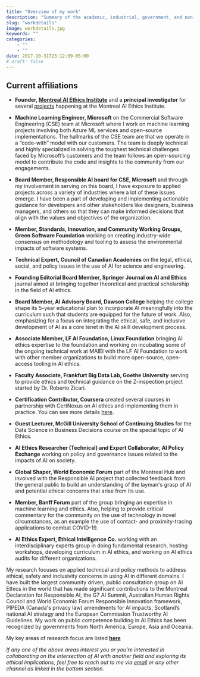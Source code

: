 ```yaml
---
title: "Overview of my work"
description: "Summary of the academic, industrial, government, and non-profit positions and impact statement of my work"
slug: "workdetails"
image: workdetails.jpg
keywords: ""
categories: 
    - ""
    - ""
date: 2017-10-31T23:12:09-05:00
# draft: false
---
```


## Current affiliations

* **Founder, [Montreal AI Ethics Institute](https://montrealethics.ai)** and a **principal investigator** for several [projects](https://montrealethics.ai/about/) happening at the Montreal AI Ethics Institute.

* **Machine Learning Engineer, Microsoft** on the Commercial Software Engineering (CSE) team at Microsoft where I work on machine learning projects involving both Azure ML services and open-source implementations. The hallmarks of the CSE team are that we operate in a “code-with” model with our customers. The team is deeply technical and highly specialized in solving the toughest technical challenges faced by Microsoft’s customers and the team follows an open-sourcing model to contribute the code and insights to the community from our engagements. 

* **Board Member, Responsible AI board for CSE, Microsoft** and through my involvement in serving on this board, I have exposure to applied projects across a variety of industries where a lot of these issues emerge. I have been a part of developing and implementing actionable guidance for developers and other stakeholders like designers, business managers, and others so that they can make informed decisions that align with the values and objectives of the organization.

* **Member, Standards, Innovation, and Community Working Groups, Green Software Foundation** working on creating industry-wide consensus on methodology and tooling to assess the environmental impacts of software systems. 

* **Technical Expert, Council of Canadian Academies** on the legal, ethical, social, and policy issues in the use of AI for science and engineering.

* **Founding Editorial Board Member, Springer Journal on AI and Ethics** journal aimed at bringing together theoretical and practical scholarship in the field of AI ethics. 

* **Board Member, AI Advisory Board, Dawson College** helping the college shape its 5-year educational plan to incorporate AI meaningfully into the curriculum such that students are equipped for the future of work. Also, emphasizing for a focus on integrating the ethical, safe, and inclusive development of AI as a core tenet in the AI skill development process.

* **Associate Member, LF AI Foundation, Linux Foundation** bringing AI ethics expertise to the foundation and working on incubating some of the ongoing technical work at MAIEI with the LF AI Foundation to work with other member organizations to build more open-source, open-access tooling in AI ethics.

* **Faculty Associate, Frankfurt Big Data Lab, Goethe University** serving to provide ethics and technical guidance on the Z-inspection project started by Dr. Roberto Zicari.

* **Certification Contributor, Coursera** created several courses in partnership with CertNexus on AI ethics and implementing them in practice. You can see more details [here](https://www.coursera.org/instructor/~69850206).

* **Guest Lecturer, McGill University School of Continuing Studies** for the Data Science in Business Decisions course on the special topic of AI Ethics.

* **AI Ethics Researcher (Technical) and Expert Collaborator, AI Policy Exchange** working on policy and governance issues related to the impacts of AI on society.

* **Global Shaper, World Economic Forum** part of the Montreal Hub and involved with the Responsible AI project that collected feedback from the general public to build an understanding of the layman's grasp of AI and potential ethical concerns that arise from its use.

* **Member, Banff Forum** part of the group bringing an expertise in machine learning and ethics. Also, helping to provide critical commentary for the community on the use of technology in novel circumstances, as an example the use of contact- and proximity-tracing applications to combat COVID-19.

* **AI Ethics Expert, Ethical Intelligence Co.** working with an interdisciplinary experts group in doing fundamental research, hosting workshops, developing curriculum in AI ethics, and working on AI ethics audits for different organizations.
 

My research focuses on applied technical and policy methods to address ethical, safety and inclusivity concerns in using AI in different domains. I have built the largest community driven, public consultation group on AI Ethics in the world that has made significant contributions to the Montreal Declaration for Responsible AI, the G7 AI Summit, Australian Human Rights Council and World Economic Forum Responsible Innovation framework, PIPEDA (Canada's privacy law) amendments for AI impacts, Scotland’s national AI strategy and the European Commission Trustworthy AI Guidelines. My work on public competence building in AI Ethics has been recognized by governments from North America, Europe, Asia and Oceania. 

My key areas of research focus are listed **[here](https://atg-abhishek.github.io/about/currentwork/)**

*If any one of the above areas interest you or you're interested in collaborating on the intersection of AI with another field and exploring its ethical implications, feel free to reach out to me via [email](mailto:abhishek@montrealethics.ai) or any other channel as linked in the bottom section.*
